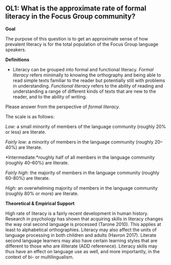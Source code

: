 
## OL1: What is the approximate rate of formal literacy in the Focus Group community?



**Goal**

The purpose of this question is to get an approximate sense of how prevalent literacy is for the total population of the Focus Group language speakers.



**Definitions**

- Literacy can be grouped into formal and functional literacy. *Formal literacy* refers minimally to knowing the orthography and being able to read simple texts familiar to the reader but potentially still with problems in understanding. *Functional literacy* refers to the ability of reading and understanding a range of different kinds of texts that are new to the reader, and to the ability of writing.




Please answer from the perspective of *formal literacy.*



The scale is as follows:

*Low:* a small minority of members of the language community (roughly 20% or less) are literate.

*Fairly low:* a minority of members in the language community (roughly 20–40%) are literate.

*Intermediate:*roughly half of all members in the language community (roughly 40–60%) are literate.

*Fairly high:* the majority of members in the language community (roughly 60–80%) are literate.

*High:* an overwhelming majority of members in the language community (roughly 80% or more) are literate.



**Theoretical & Empirical Support**

High rate of literacy is a fairly recent development in human history. Research in psychology has shown that acquiring skills in literacy changes the way oral second language is processed (Tarone 2010). This applies at least to alphabetical orthographies. Literacy may also affect the units of language processing in both children and adults (Havron 2017). Literate second language learners may also have certain learning styles that are different to those who are illiterate (ADD referenece). Literacy skills may thus have an effect on language use as well, and more importantly, in the context of bi- or multilingualism.
